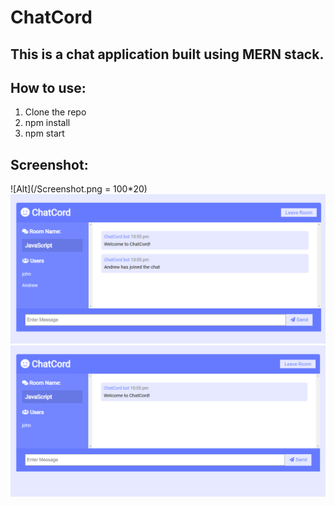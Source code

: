 # ChatCord
This is a chat application built using MERN stack.
---

## How to use:
1. Clone the repo
2. npm install
3. npm start

## Screenshot:

![Alt](/Screenshot.png = 100*20)
![Alt](/Screenshot1.png)
![Alt](/Screenshot2.png)
